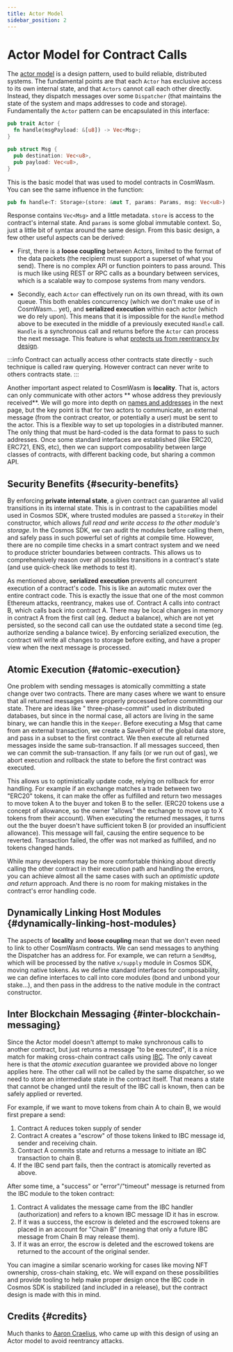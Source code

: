 ```yaml
---
title: Actor Model
sidebar_position: 2
---
```


# Actor Model for Contract Calls

The [actor model](https://en.wikipedia.org/wiki/Actor_model) is a design pattern, used to build reliable, distributed
systems. The fundamental points are that each `Actor` has exclusive access to its own internal state, and that `Actors`
cannot call each other directly. Instead, they dispatch messages over some `Dispatcher` (that maintains the state of the
system and maps addresses to code and storage). Fundamentally the `Actor` pattern can be encapsulated in this interface:

```rust
pub trait Actor {
  fn handle(msgPayload: &[u8]) -> Vec<Msg>;
}

pub struct Msg {
  pub destination: Vec<u8>,
  pub payload: Vec<u8>,
}
```

This is the basic model that was used to model contracts in CosmWasm. You can see the same influence in the
function:

```rust
pub fn handle<T: Storage>(store: &mut T, params: Params, msg: Vec<u8>) -> Result<Response>
```
Response contains `Vec<Msg>` and a little metadata. `store` is access to the contract's internal state. And `params` is some
global immutable context. So, just a little bit of syntax around the same design. From this basic design, a few other
useful aspects can be derived:

- First, there is a **loose coupling** between Actors, limited to the format of the data packets (the recipient must
support a superset of what you send). There is no complex API or function pointers to pass around. This is much like
using REST or RPC calls as a boundary between services, which is a scalable way to compose systems from many vendors.

- Secondly, each `Actor` can effectively run on its own thread, with its own queue. This both enables concurrency (which
we don't make use of in CosmWasm... yet), and **serialized execution** within each actor (which we do rely upon). This
means that it is impossible for the `Handle` method above to be executed in the middle of a previously executed `Handle`
call. `Handle` is a synchronous call and returns before the `Actor` can process the next message. This feature is
what [protects us from reentrancy by design](./smart-contracts#avoiding-reentrancy-attacks).

:::info
Contract can actually access other contracts state directly - such technique is called raw querying. However contract
can never write to others contracts state.
:::

Another important aspect related to CosmWasm is **locality**. That is, actors can only communicate with other actors **
whose address they previously received**. We will go more into depth on [names and addresses](./addresses) in the next
page, but the key point is that for two actors to communicate, an external message (from the contract creator, or
potentially a user) must be sent to the actor. This is a flexible way to set up topologies in a distributed manner. The
only thing that must be hard-coded is the data format to pass to such addresses. Once some standard interfaces are
established (like ERC20, ERC721, ENS, etc), then we can support composability between large classes of contracts, with
different backing code, but sharing a common API.

## Security Benefits {#security-benefits}

By enforcing **private internal state**, a given contract can guarantee all valid transitions in its internal state.
This is in contrast to the capabilities model used in Cosmos SDK, where trusted modules are passed a `StoreKey` in their
constructor, which allows *full read and write access to the other module's storage*. In the Cosmos SDK, we can audit
the modules before calling them, and safely pass in such powerful set of rights at compile time. However, there are no
compile time checks in a smart contract system and we need to produce stricter boundaries between contracts. This allows
us to comprehensively reason over all possibles transitions in a contract's state (and use quick-check like methods to
test it).

As mentioned above, **serialized execution** prevents all concurrent execution of a contract's code. This is like an
automatic mutex over the entire contract code. This is exactly the issue that one of the most common Ethereum attacks,
reentrancy, makes use of. Contract A calls into contract B, which calls back into contract A. There may be local changes
in memory in contract A from the first call (eg. deduct a balance), which are not yet persisted, so the second call can
use the outdated state a second time (eg. authorize sending a balance twice). By enforcing serialized execution, the
contract will write all changes to storage before exiting, and have a proper view when the next message is processed.

## Atomic Execution {#atomic-execution}

One problem with sending messages is atomically committing a state change over two contracts. There are many cases where
we want to ensure that all returned messages were properly processed before committing our state. There are ideas like "
three-phase-commit" used in distributed databases, but since in the normal case, all actors are living in the same
binary, we can handle this in the `Keeper`. Before executing a Msg that came from an external transaction, we create a
SavePoint of the global data store, and pass in a subset to the first contract. We then execute all returned messages
inside the same sub-transaction. If all messages succeed, then we can commit the sub-transaction. If any fails (or we
run out of gas), we abort execution and rollback the state to before the first contract was executed.

This allows us to optimistically update code, relying on rollback for error handling. For example if an exchange matches
a trade between two "ERC20" tokens, it can make the offer as fulfilled and return two messages to move token A to the
buyer and token B to the seller. (ERC20 tokens use a concept of allowance, so the owner "allows" the exchange to move up
to X tokens from their account). When executing the returned messages, it turns out the the buyer doesn't have
sufficient token B (or provided an insufficient allowance). This message will fail, causing the entire sequence to be
reverted. Transaction failed, the offer was not marked as fulfilled, and no tokens changed hands.

While many developers may be more comfortable thinking about directly calling the other contract in their execution path
and handling the errors, you can achieve almost all the same cases with such an *optimistic update and return* approach.
And there is no room for making mistakes in the contract's error handling code.

## Dynamically Linking Host Modules {#dynamically-linking-host-modules}

The aspects of **locality** and **loose coupling** mean that we don't even need to link to other CosmWasm contracts. We
can send messages to anything the Dispatcher has an address for. For example, we can return a `SendMsg`, which will be
processed by the native `x/supply` module in Cosmos SDK, moving native tokens. As we define standard interfaces for
composability, we can define interfaces to call into core modules (bond and unbond your stake...), and then pass in the
address to the native module in the contract constructor.

## Inter Blockchain Messaging {#inter-blockchain-messaging}

Since the Actor model doesn't attempt to make synchronous calls to another contract, but just returns a message "to be
executed", it is a nice match for making cross-chain contract calls using [IBC](https://cosmos.network/ibc). The only
caveat here is that the *atomic execution* guarantee we provided above no longer applies here. The other call will not
be called by the same dispatcher, so we need to store an intermediate state in the contract itself. That means a state
that cannot be changed until the result of the IBC call is known, then can be safely applied or reverted.

For example, if we want to move tokens from chain A to chain B, we would first prepare a send:

1. Contract A reduces token supply of sender
2. Contract A creates a "escrow" of those tokens linked to IBC message id, sender and receiving chain.
3. Contract A commits state and returns a message to initiate an IBC transaction to chain B.
4. If the IBC send part fails, then the contract is atomically reverted as above.

After some time, a "success" or "error"/"timeout" message is returned from the IBC module to the token contract:

1. Contract A validates the message came from the IBC handler (authorization) and refers to a known IBC message ID it
   has in escrow.
2. If it was a success, the escrow is deleted and the escrowed tokens are placed in an account for "Chain B" (meaning
   that only a future IBC message from Chain B may release them).
3. If it was an error, the escrow is deleted and the escrowed tokens are returned to the account of the original sender.

You can imagine a similar scenario working for cases like moving NFT ownership, cross-chain staking, etc. We will expand
on these possibilities and provide tooling to help make proper design once the IBC code in Cosmos SDK is stabilized (and
included in a release), but the contract design is made with this in mind.

## Credits {#credits}

Much thanks to [Aaron Craelius](https://github.com/aaronc), who came up with this design of using an Actor model to
avoid reentrancy attacks.
